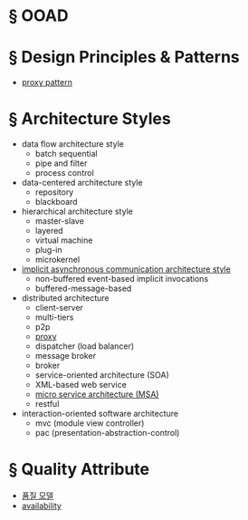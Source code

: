 # § OOAD
# § Design Principles & Patterns
  * [proxy pattern](design_pattern/proxy/proxy_pattern.md)
# § Architecture Styles
* data flow architecture style
  * batch sequential
  * pipe and filter
  * process control
* data-centered architecture style
  * repository
  * blackboard
* hierarchical architecture style
  * master-slave
  * layered
  * virtual machine
  * plug-in
  * microkernel
* [implicit asynchronous communication architecture style](architectures/implicit_async_communication/implicit_asynchronous_communication_as.md)
  * non-buffered event-based implicit invocations
  * buffered-message-based
* distributed architecture
  * client-server
  * multi-tiers
  * p2p
  * [proxy](architectures/proxy/proxy_as.md)
  * dispatcher (load balancer)
  * message broker
  * broker
  * service-oriented architecture (SOA)
  * XML-based web service
  * [micro service architecture (MSA)](architectures/microservice/msa.md)
  * restful
* interaction-oriented software architecture
  * mvc (module view controller)
  * pac (presentation-abstraction-control)


# § Quality Attribute
* [품질 모델](quality_attributes/quality_attributes.md)
* [availability](quality_attributes/availability/availability.md)